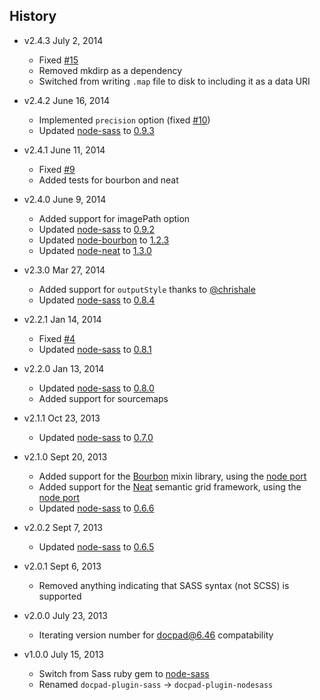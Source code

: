 ## History

- v2.4.3 July 2, 2014
  - Fixed [#15](https://github.com/jking90/docpad-plugin-nodesass/issues/15)
  - Removed mkdirp as a dependency
  - Switched from writing `.map` file to disk to including it as a data URI

- v2.4.2 June 16, 2014
  - Implemented `precision` option (fixed [#10](https://github.com/jking90/docpad-plugin-nodesass/issues/10))
  - Updated [node-sass](https://github.com/andrew/node-sass) to [0.9.3](https://github.com/andrew/node-sass/releases/tag/v0.9.3)

- v2.4.1 June 11, 2014
  - Fixed [#9](https://github.com/jking90/docpad-plugin-nodesass/issues/9)
  - Added tests for bourbon and neat

- v2.4.0 June 9, 2014
  - Added support for imagePath option
  - Updated [node-sass](https://github.com/andrew/node-sass) to [0.9.2](https://github.com/andrew/node-sass/releases/tag/v0.9.2)
  - Updated [node-bourbon](https://github.com/lacroixdesign/node-bourbon) to [1.2.3](https://github.com/lacroixdesign/node-bourbon/releases/tag/v1.2.3)
  - Updated [node-neat](https://github.com/lacroixdesign/node-neat) to [1.3.0](https://github.com/lacroixdesign/node-neat/releases/tag/v1.3.0)

- v2.3.0 Mar 27, 2014
  - Added support for `outputStyle` thanks to [@chrishale](https://github.com/chrishale)
  - Updated [node-sass](https://github.com/andrew/node-sass) to [0.8.4](https://github.com/andrew/node-sass/releases/tag/v0.8.4)

- v2.2.1 Jan 14, 2014
  - Fixed [#4](https://github.com/jking90/docpad-plugin-nodesass/issues/4)
  - Updated [node-sass](https://github.com/andrew/node-sass) to [0.8.1](https://github.com/andrew/node-sass/releases/tag/v0.8.1)

- v2.2.0 Jan 13, 2014
  - Updated [node-sass](https://github.com/andrew/node-sass) to [0.8.0](https://github.com/andrew/node-sass/releases/tag/v0.8.0)
  - Added support for sourcemaps

- v2.1.1 Oct 23, 2013
  - Updated [node-sass](https://github.com/andrew/node-sass) to [0.7.0](https://github.com/andrew/node-sass/releases/tag/v0.7.0)

- v2.1.0 Sept 20, 2013
  - Added support for the [Bourbon](http://bourbon.io/) mixin library, using the [node port](https://github.com/lacroixdesign/node-bourbon)
  - Added support for the [Neat](http://neat.bourbon.io/) semantic grid framework, using the [node port](https://github.com/lacroixdesign/node-neat)
  - Updated [node-sass](https://github.com/andrew/node-sass) to [0.6.6](https://github.com/andrew/node-sass/releases/tag/v0.6.6)

- v2.0.2 Sept 7, 2013
  - Updated [node-sass](https://github.com/andrew/node-sass) to [0.6.5](https://github.com/andrew/node-sass/releases/tag/v0.6.5)

- v2.0.1 Sept 6, 2013
  - Removed anything indicating that SASS syntax (not SCSS) is supported

- v2.0.0 July 23, 2013
  - Iterating version number for docpad@6.46 compatability

- v1.0.0 July 15, 2013
  - Switch from Sass ruby gem to [node-sass](https://github.com/andrew/node-sass)
  - Renamed `docpad-plugin-sass` -> `docpad-plugin-nodesass`
